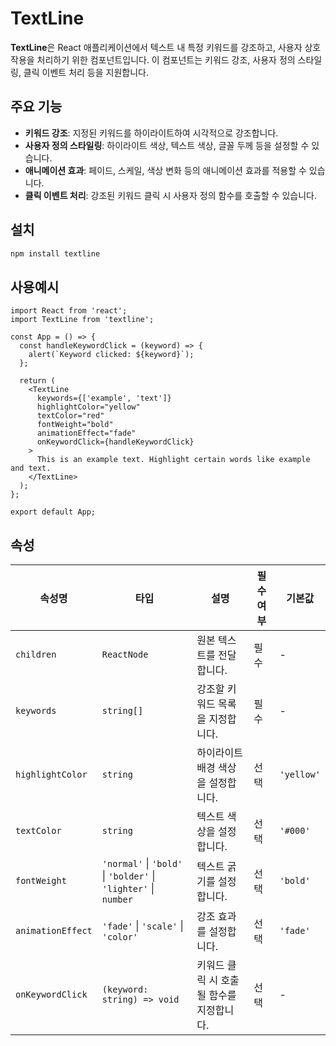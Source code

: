 # TextLine

**TextLine**은 React 애플리케이션에서 텍스트 내 특정 키워드를 강조하고, 사용자 상호작용을 처리하기 위한 컴포넌트입니다. 이 컴포넌트는 키워드 강조, 사용자 정의 스타일링, 클릭 이벤트 처리 등을 지원합니다.

## 주요 기능

- **키워드 강조**: 지정된 키워드를 하이라이트하여 시각적으로 강조합니다.
- **사용자 정의 스타일링**: 하이라이트 색상, 텍스트 색상, 글꼴 두께 등을 설정할 수 있습니다.
- **애니메이션 효과**: 페이드, 스케일, 색상 변화 등의 애니메이션 효과를 적용할 수 있습니다.
- **클릭 이벤트 처리**: 강조된 키워드 클릭 시 사용자 정의 함수를 호출할 수 있습니다.

## 설치

```bash
npm install textline
```
## 사용예시
```
import React from 'react';
import TextLine from 'textline';

const App = () => {
  const handleKeywordClick = (keyword) => {
    alert(`Keyword clicked: ${keyword}`);
  };

  return (
    <TextLine
      keywords={['example', 'text']}
      highlightColor="yellow"
      textColor="red"
      fontWeight="bold"
      animationEffect="fade"
      onKeywordClick={handleKeywordClick}
    >
      This is an example text. Highlight certain words like example and text.
    </TextLine>
  );
};

export default App;
```

## 속성

| 속성명           | 타입                                     | 설명                                                                 | 필수 여부 | 기본값    |
|------------------|------------------------------------------|----------------------------------------------------------------------|----------|-----------|
| `children`       | `ReactNode`                              | 원본 텍스트를 전달합니다.                                            | 필수     | -         |
| `keywords`       | `string[]`                               | 강조할 키워드 목록을 지정합니다.                                    | 필수     | -         |
| `highlightColor` | `string`                                 | 하이라이트 배경 색상을 설정합니다.                                  | 선택     | `'yellow'`|
| `textColor`      | `string`                                 | 텍스트 색상을 설정합니다.                                            | 선택     | `'#000'`  |
| `fontWeight`     | `'normal'` \| `'bold'` \| `'bolder'` \| `'lighter'` \| `number` | 텍스트 굵기를 설정합니다. | 선택     | `'bold'`  |
| `animationEffect`| `'fade'` \| `'scale'` \| `'color'`       | 강조 효과를 설정합니다.                                              | 선택     | `'fade'`  |
| `onKeywordClick` | `(keyword: string) => void`              | 키워드 클릭 시 호출될 함수를 지정합니다.                            | 선택     | -         |
